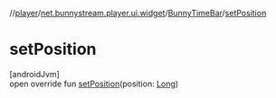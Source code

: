 //[player](../../../index.md)/[net.bunnystream.player.ui.widget](../index.md)/[BunnyTimeBar](index.md)/[setPosition](set-position.md)

# setPosition

[androidJvm]\
open override fun [setPosition](set-position.md)(position: [Long](https://kotlinlang.org/api/latest/jvm/stdlib/kotlin-stdlib/kotlin/-long/index.html))
